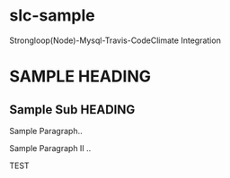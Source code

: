 # slc-sample
Strongloop(Node)-Mysql-Travis-CodeClimate Integration

SAMPLE HEADING
==============

Sample Sub HEADING
------------------

Sample Paragraph..

Sample Paragraph II ..

TEST